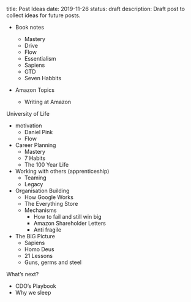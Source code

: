 title: Post Ideas
date: 2019-11-26
status: draft
description: Draft post to collect ideas for future posts.


- Book notes
    - Mastery
    - Drive
    - Flow
    - Essentialism
    - Sapiens
    - GTD
    - Seven Habbits

- Amazon Topics
    - Writing at Amazon


University of Life

- motivation
    - Daniel Pink
    - Flow
- Career Planning
    - Mastery
    - 7 Habits
    - The 100 Year Life
- Working with others (apprenticeship)
    - Teaming
    - Legacy
- Organisation Building
    - How Google Works
    - The Everything Store
    - Mechanisms
        - How to fail and still win big
        - Amazon Shareholder Letters
        - Anti fragile
- The BIG Picture
    - Sapiens
    - Homo Deus
    - 21 Lessons
    - Guns, germs and steel


What’s next?
- CDO’s Playbook
- Why we sleep
